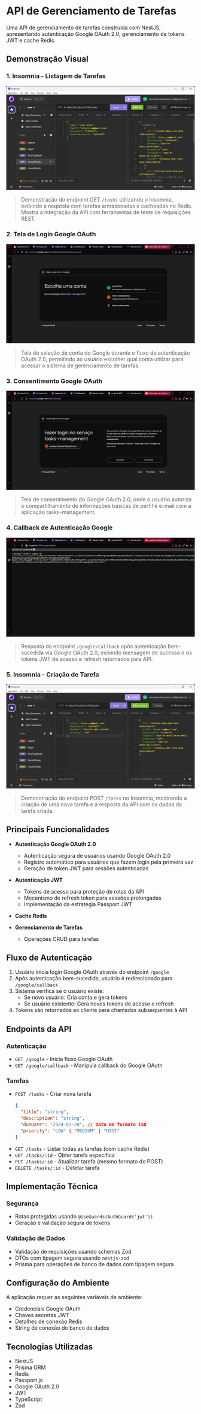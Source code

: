 # API de Gerenciamento de Tarefas

Uma API de gerenciamento de tarefas construída com NestJS, apresentando autenticação Google OAuth 2.0, gerenciamento de tokens JWT e cache Redis.

## Demonstração Visual

### 1. Insomnia - Listagem de Tarefas
![Insomnia - Listagem de Tarefas](docs/screenshots/insomnia-get-tasks.png)
> Demonstração do endpoint GET `/tasks` utilizando o Insomnia, exibindo a resposta com tarefas armazenadas e cacheadas no Redis. Mostra a integração da API com ferramentas de teste de requisições REST.

### 2. Tela de Login Google OAuth
![Tela de Login Google OAuth](docs/screenshots/google-oauth-select-account.png)
> Tela de seleção de conta do Google durante o fluxo de autenticação OAuth 2.0, permitindo ao usuário escolher qual conta utilizar para acessar o sistema de gerenciamento de tarefas.

### 3. Consentimento Google OAuth
![Consentimento Google OAuth](docs/screenshots/google-oauth-consent.png)
> Tela de consentimento do Google OAuth 2.0, onde o usuário autoriza o compartilhamento de informações básicas de perfil e e-mail com a aplicação tasks-management.

### 4. Callback de Autenticação Google
![Callback de Autenticação Google](docs/screenshots/google-oauth-callback.png)
> Resposta do endpoint `/google/callback` após autenticação bem-sucedida via Google OAuth 2.0, exibindo mensagem de sucesso e os tokens JWT de acesso e refresh retornados pela API.

### 5. Insomnia - Criação de Tarefa
![Insomnia - Criação de Tarefa](docs/screenshots/insomnia-post-task.png)
> Demonstração do endpoint POST `/tasks` no Insomnia, mostrando a criação de uma nova tarefa e a resposta da API com os dados da tarefa criada.



## Principais Funcionalidades

- **Autenticação Google OAuth 2.0**
  - Autenticação segura de usuários usando Google OAuth 2.0
  - Registro automático para usuários que fazem login pela primeira vez
  - Geração de token JWT para sessões autenticadas

- **Autenticação JWT**
  - Tokens de acesso para proteção de rotas da API
  - Mecanismo de refresh token para sessões prolongadas
  - Implementação da estratégia Passport JWT

- **Cache Redis**


- **Gerenciamento de Tarefas**
  - Operações CRUD para tarefas

## Fluxo de Autenticação

1. Usuário inicia login Google OAuth através do endpoint `/google`
2. Após autenticação bem-sucedida, usuário é redirecionado para `/google/callback`
3. Sistema verifica se o usuário existe:
   - Se novo usuário: Cria conta e gera tokens
   - Se usuário existente: Gera novos tokens de acesso e refresh
4. Tokens são retornados ao cliente para chamadas subsequentes à API

## Endpoints da API

### Autenticação
- `GET /google` - Inicia fluxo Google OAuth
- `GET /google/callback` - Manipula callback do Google OAuth

### Tarefas
- `POST /tasks` - Criar nova tarefa
  ```json
  {
    "title": "string",
    "description": "string",
    "dueDate": "2024-01-20", // Data em formato ISO
    "priority": "LOW" | "MEDIUM" | "HIGT"
  }
  ```
- `GET /tasks` - Listar todas as tarefas (com cache Redis)
- `GET /tasks/:id` - Obter tarefa específica
- `PUT /tasks/:id` - Atualizar tarefa (mesmo formato do POST)
- `DELETE /tasks/:id` - Deletar tarefa

## Implementação Técnica

### Segurança
- Rotas protegidas usando `@UseGuards(AuthGuard('jwt'))`
- Geração e validação segura de tokens

### Validação de Dados
- Validação de requisições usando schemas Zod
- DTOs com tipagem segura usando `nestjs-zod`
- Prisma para operações de banco de dados com tipagem segura

## Configuração do Ambiente

A aplicação requer as seguintes variáveis de ambiente:
- Credenciais Google OAuth
- Chaves secretas JWT
- Detalhes de conexão Redis
- String de conexão do banco de dados

## Tecnologias Utilizadas

- NestJS
- Prisma ORM
- Redis
- Passport.js
- Google OAuth 2.0
- JWT
- TypeScript
- Zod

